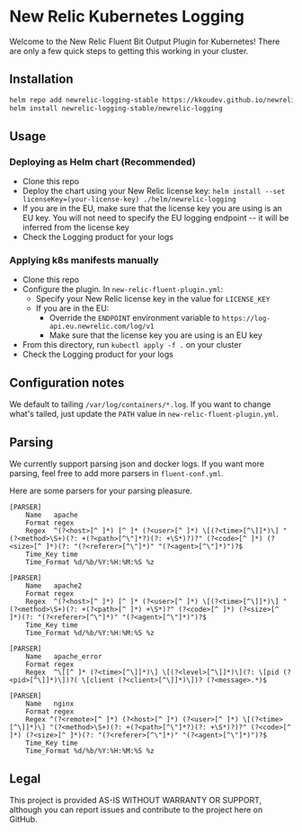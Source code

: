 # New Relic Kubernetes Logging

Welcome to the New Relic Fluent Bit Output Plugin for Kubernetes! There are only a few quick steps to getting this 
working in your cluster.

## Installation

```bash
helm repo add newrelic-logging-stable https://kkoudev.github.io/newrelic-logging/stable
helm install newrelic-logging-stable/newrelic-logging
```

## Usage

### Deploying as Helm chart (Recommended)

* Clone this repo
* Deploy the chart using your New Relic license key: `helm install --set licenseKey=(your-license-key) ./helm/newrelic-logging`
* If you are in the EU, make sure that the license key you are using is an EU key. You will not need to specify the EU 
  logging endpoint -- it will be inferred from the license key
* Check the Logging product for your logs

### Applying k8s manifests manually

* Clone this repo
* Configure the plugin. In `new-relic-fluent-plugin.yml`:
  * Specify your New Relic license key in the value for `LICENSE_KEY`
  * If you are in the EU:
    * Override the `ENDPOINT` environment variable to `https://log-api.eu.newrelic.com/log/v1`
    * Make sure that the license key you are using is an EU key
* From this directory, run `kubectl apply -f .` on your cluster
* Check the Logging product for your logs

## Configuration notes

We default to tailing `/var/log/containers/*.log`. If you want to change what's tailed, just update the `PATH` 
value in `new-relic-fluent-plugin.yml`.

## Parsing

We currently support parsing json and docker logs. If you want more parsing, feel free to add more parsers in `fluent-conf.yml`.

Here are some parsers for your parsing pleasure. 

```
[PARSER]
    Name   apache
    Format regex
    Regex  ^(?<host>[^ ]*) [^ ]* (?<user>[^ ]*) \[(?<time>[^\]]*)\] "(?<method>\S+)(?: +(?<path>[^\"]*?)(?: +\S*)?)?" (?<code>[^ ]*) (?<size>[^ ]*)(?: "(?<referer>[^\"]*)" "(?<agent>[^\"]*)")?$
    Time_Key time
    Time_Format %d/%b/%Y:%H:%M:%S %z

[PARSER]
    Name   apache2
    Format regex
    Regex  ^(?<host>[^ ]*) [^ ]* (?<user>[^ ]*) \[(?<time>[^\]]*)\] "(?<method>\S+)(?: +(?<path>[^ ]*) +\S*)?" (?<code>[^ ]*) (?<size>[^ ]*)(?: "(?<referer>[^\"]*)" "(?<agent>[^\"]*)")?$
    Time_Key time
    Time_Format %d/%b/%Y:%H:%M:%S %z

[PARSER]
    Name   apache_error
    Format regex
    Regex  ^\[[^ ]* (?<time>[^\]]*)\] \[(?<level>[^\]]*)\](?: \[pid (?<pid>[^\]]*)\])?( \[client (?<client>[^\]]*)\])? (?<message>.*)$

[PARSER]
    Name   nginx
    Format regex
    Regex ^(?<remote>[^ ]*) (?<host>[^ ]*) (?<user>[^ ]*) \[(?<time>[^\]]*)\] "(?<method>\S+)(?: +(?<path>[^\"]*?)(?: +\S*)?)?" (?<code>[^ ]*) (?<size>[^ ]*)(?: "(?<referer>[^\"]*)" "(?<agent>[^\"]*)")?$
    Time_Key time
    Time_Format %d/%b/%Y:%H:%M:%S %z
  ```   

## Legal

This project is provided AS-IS WITHOUT WARRANTY OR SUPPORT, although you can report issues and contribute to the project here on GitHub.
